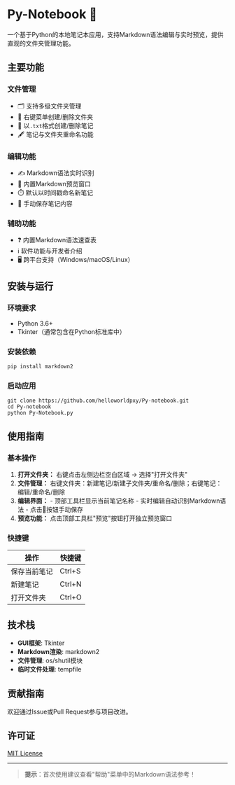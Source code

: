 # Py-Notebook 📔

一个基于Python的本地笔记本应用，支持Markdown语法编辑与实时预览，提供直观的文件夹管理功能。

## 主要功能

### 文件管理
- 🗂️ 支持多级文件夹管理
- 📁 右键菜单创建/删除文件夹
- 📝 以`.txt`格式创建/删除笔记
- 🖋️ 笔记与文件夹重命名功能

### 编辑功能
- ✍️ Markdown语法实时识别
- 👀 内置Markdown预览窗口
- ⏱️ 默认以时间戳命名新笔记
- 💾 手动保存笔记内容

### 辅助功能
- ❓ 内置Markdown语法速查表
- ℹ️ 软件功能与开发者介绍
- 🖥️ 跨平台支持（Windows/macOS/Linux）

## 安装与运行

### 环境要求
- Python 3.6+
- Tkinter（通常包含在Python标准库中）

### 安装依赖
```bash
pip install markdown2
```

### 启动应用
```
git clone https://github.com/helloworldpxy/Py-notebook.git
cd Py-notebook
python Py-Notebook.py
```

## 使用指南

### 基本操作
1. **打开文件夹：** 右键点击左侧边栏空白区域 → 选择"打开文件夹"
2. **文件管理：** 右键文件夹：新建笔记/新建子文件夹/重命名/删除；右键笔记：编辑/重命名/删除
3. **编辑界面：**
       - 顶部工具栏显示当前笔记名称
       - 实时编辑自动识别Markdown语法
       - 点击💾按钮手动保存
4. **预览功能：** 点击顶部工具栏"预览"按钮打开独立预览窗口

### 快捷键
| 操作         | 快捷键       |
|--------------|-------------|
| 保存当前笔记 | Ctrl+S      |
| 新建笔记     | Ctrl+N      |
| 打开文件夹   | Ctrl+O      |

## 技术栈
- **GUI框架**: Tkinter
- **Markdown渲染**: markdown2
- **文件管理**: os/shutil模块
- **临时文件处理**: tempfile

## 贡献指南
欢迎通过Issue或Pull Request参与项目改进。

## 许可证
[MIT License](LICENSE)

---

> **提示**：首次使用建议查看"帮助"菜单中的Markdown语法参考！
